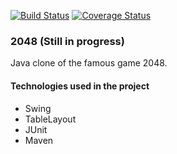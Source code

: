 [![Build Status](https://travis-ci.org/xxSlashxx/2048.svg?branch=master)](https://travis-ci.org/xxSlashxx/2048)
[![Coverage Status](https://coveralls.io/repos/github/xxSlashxx/2048/badge.svg?branch=master)](https://coveralls.io/github/xxSlashxx/2048?branch=master)

### 2048 (Still in progress)

Java clone of the famous game 2048.

#### Technologies used in the project

* Swing
* TableLayout
* JUnit
* Maven
